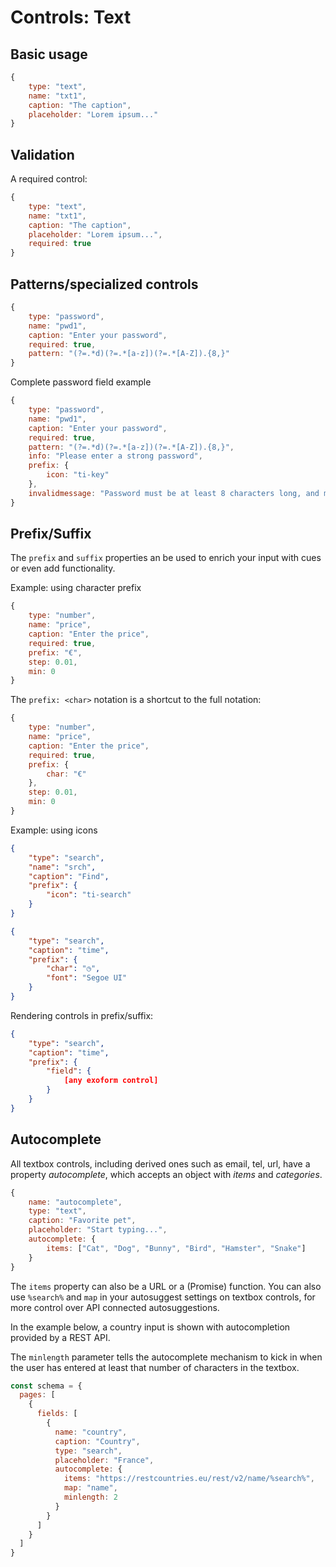 # Controls: Text

## Basic usage

```js
{
    type: "text",
    name: "txt1",
    caption: "The caption",
    placeholder: "Lorem ipsum..."
}
```

## Validation

A required control:

```js
{
    type: "text",
    name: "txt1",
    caption: "The caption",
    placeholder: "Lorem ipsum...",
    required: true
}
```

## Patterns/specialized controls

```js
{
    type: "password",
    name: "pwd1",
    caption: "Enter your password",
    required: true,
    pattern: "(?=.*d)(?=.*[a-z])(?=.*[A-Z]).{8,}"
}
```

Complete password field example

```js
{
    type: "password",
    name: "pwd1",
    caption: "Enter your password",
    required: true,
    pattern: "(?=.*d)(?=.*[a-z])(?=.*[A-Z]).{8,}",
    info: "Please enter a strong password",
    prefix: {
        icon: "ti-key"
    },
    invalidmessage: "Password must be at least 8 characters long, and must contain at least one number and uppercase and lowercase letters"
}
```

## Prefix/Suffix

The ```prefix``` and ```suffix``` properties an be used to enrich your input with cues or even add functionality.

Example: using character prefix

```js
{
    type: "number",
    name: "price",
    caption: "Enter the price",
    required: true,
    prefix: "€",
    step: 0.01,
    min: 0
}
```

The  ```prefix: <char>``` notation is a shortcut to the full notation:

```js
{
    type: "number",
    name: "price",
    caption: "Enter the price",
    required: true,
    prefix: {
        char: "€"
    },
    step: 0.01,
    min: 0
}
```

Example: using icons

```json
{
    "type": "search",
    "name": "srch",
    "caption": "Find",
    "prefix": {
        "icon": "ti-search"
    }
}
```

```json
{
    "type": "search",
    "caption": "time",
    "prefix": {
        "char": "◷",
        "font": "Segoe UI"
    }
}
```

Rendering controls in prefix/suffix:

```json
{
    "type": "search",
    "caption": "time",
    "prefix": {
        "field": {
            [any exoform control]
        }
    }
}
```

## Autocomplete

All textbox controls, including derived ones such as email, tel, url, have a property *autocomplete*, which accepts an object with *items* and *categories*.

```js
{
    name: "autocomplete",
    type: "text",
    caption: "Favorite pet",
    placeholder: "Start typing...",
    autocomplete: {
        items: ["Cat", "Dog", "Bunny", "Bird", "Hamster", "Snake"]
    }
}
```

The ```items``` property can also be a URL or a (Promise) function.
You can also use ```%search%``` and ```map``` in your autosuggest settings on textbox controls, for more control over API connected autosuggestions.

In the example below, a country input is shown with autocompletion provided by a REST API.

The ```minlength``` parameter tells the autocomplete mechanism to kick in when the user has entered at least that number of characters in the textbox.

```js
const schema = {
  pages: [
    {
      fields: [
        {
          name: "country",
          caption: "Country",
          type: "search",
          placeholder: "France",
          autocomplete: {
            items: "https://restcountries.eu/rest/v2/name/%search%",
            map: "name",
            minlength: 2
          }
        }
      ]
    }
  ]
}
```
